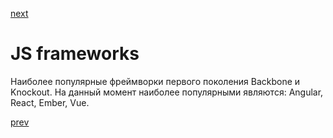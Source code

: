 <a href="06.md">next</a>

<h1>JS frameworks</h1>

<div>
Наиболее популярные фреймворки первого поколения Backbone и Knockout.
На данный момент наиболее популярными являются: Angular, React, Ember, Vue.
</div>


<a href="04.md">prev</a>
